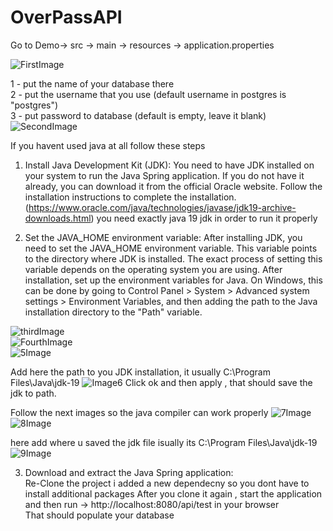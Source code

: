 # OverPassAPI
Go to Demo-> src -> main -> resources -> application.properties

![FirstImage](https://user-images.githubusercontent.com/35383291/231598443-67989536-934c-4959-9755-6a3e259616aa.png)

1 - put the name of your database there  <br>
2 - put the username that you use (default username in postgres is "postgres")  <br>
3 - put password to database  (default is empty, leave it blank)
![SecondImage](https://user-images.githubusercontent.com/35383291/231598864-bb3219bb-1dfe-43a5-a5e5-cd8d3c44f92b.png)



If you havent used java at all follow these steps<br>

1. Install Java Development Kit (JDK):
You need to have JDK installed on your system to run the Java Spring application. If you do not have it already, you can download it from the official Oracle website. Follow the installation instructions to complete the installation.(https://www.oracle.com/java/technologies/javase/jdk19-archive-downloads.html) 
you need exactly java 19 jdk in order to run it properly

2. Set the JAVA_HOME environment variable:
After installing JDK, you need to set the JAVA_HOME environment variable. This variable points to the directory where JDK is installed. The exact process of setting this variable depends on the operating system you are using. After installation, set up the environment variables for Java. On Windows, this can be done by going to Control Panel > System > Advanced system settings > Environment Variables, and then adding the path to the Java installation directory to the "Path" variable.

![thirdImage](https://user-images.githubusercontent.com/35383291/231607001-eaa32277-7ca4-4c6f-9437-ba0432bf3b34.png)<br>
![FourthImage](https://user-images.githubusercontent.com/35383291/231607022-f9a982bc-a3fc-421a-acf2-11a5d8e4cda4.png)<br>
![5Image](https://user-images.githubusercontent.com/35383291/231607029-1360135e-ed51-4138-827b-9c209e9916e3.png)<br>

Add here the path to you JDK installation, it usually C:\Program Files\Java\jdk-19
![Image6](https://user-images.githubusercontent.com/35383291/231607034-2ea287c1-d4ba-447c-9836-217eb3401d08.png)
Click ok and then apply , that should save the jdk to path.

Follow the next images so the java compiler can work properly
![7Image](https://user-images.githubusercontent.com/35383291/231608115-76ea74db-0ee0-414b-b582-b5e295610b40.png)<br>
![8Image](https://user-images.githubusercontent.com/35383291/231608121-e390d9b8-2386-4d95-b4a4-c6e8ed84f753.png)<br>

here add where u saved the jdk file isually its C:\Program Files\Java\jdk-19
![9Image](https://user-images.githubusercontent.com/35383291/231608137-06df05b3-1d89-4aab-9532-a517eae982ae.png)<br>



3. Download and extract the Java Spring application:
<br>Re-Clone the project i added a new dependecny so you dont have to install additional packages
After you clone it again , start the application and then run ->   http://localhost:8080/api/test in your browser<br>
That should populate your database


